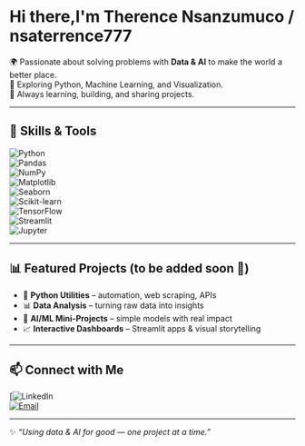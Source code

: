 # Hi there,I'm Therence Nsanzumuco / nsaterrence777
🌍 Passionate about solving problems with **Data & AI** to make the world a better place.  
🐍 Exploring Python, Machine Learning, and Visualization.  
🚀 Always learning, building, and sharing projects.  

---

## 🔧 Skills & Tools  

![Python](https://img.shields.io/badge/Python-3776AB?style=for-the-badge&logo=python&logoColor=white)  
![Pandas](https://img.shields.io/badge/Pandas-150458?style=for-the-badge&logo=pandas&logoColor=white)  
![NumPy](https://img.shields.io/badge/Numpy-013243?style=for-the-badge&logo=numpy&logoColor=white)  
![Matplotlib](https://img.shields.io/badge/Matplotlib-ffffff?style=for-the-badge&logo=plotly&logoColor=black)  
![Seaborn](https://img.shields.io/badge/Seaborn-76B900?style=for-the-badge&logo=python&logoColor=white)  
![Scikit-learn](https://img.shields.io/badge/Scikit--Learn-F7931E?style=for-the-badge&logo=scikit-learn&logoColor=white)  
![TensorFlow](https://img.shields.io/badge/TensorFlow-FF6F00?style=for-the-badge&logo=tensorflow&logoColor=white)  
![Streamlit](https://img.shields.io/badge/Streamlit-FF4B4B?style=for-the-badge&logo=streamlit&logoColor=white)  
![Jupyter](https://img.shields.io/badge/Jupyter-F37626?style=for-the-badge&logo=jupyter&logoColor=white)  

---

## 📊 Featured Projects (to be added soon 🚧)  

- 🐍 **Python Utilities** – automation, web scraping, APIs  
- 📊 **Data Analysis** – turning raw data into insights  
- 🤖 **AI/ML Mini-Projects** – simple models with real impact  
- 📈 **Interactive Dashboards** – Streamlit apps & visual storytelling  

---

## 📫 Connect with Me  

[![LinkedIn](https://www.linkedin.com/in/therence-nsanzumuco-16b15879)  
[![Email](https://img.shields.io/badge/Email-D14836?style=for-the-badge&logo=gmail&logoColor=white)](mailto:nsaterrence777@gmail.com)  

---
✨ *“Using data & AI for good — one project at a time.”*
